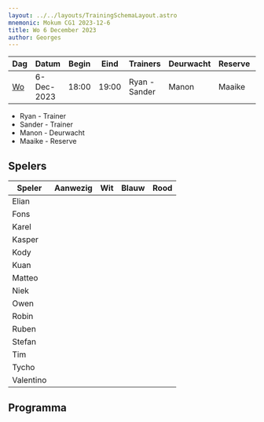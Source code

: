 ```yaml
---
layout: ../../layouts/TrainingSchemaLayout.astro
mnemonic: Mokum CG1 2023-12-6
title: Wo 6 December 2023
author: Georges
---
```

| Dag | Datum | Begin | Eind | Trainers | Deurwacht | Reserve | Programma |
|-----|-------|------|------|----------|-----------|---------|-----------|
|[Wo](/dates/2023-12-6)|6-Dec-2023|18:00|19:00|Ryan - Sander|Manon|Maaike|Droogtraining - Zwemmen - Waterpolo|
- Ryan - Trainer
- Sander - Trainer
- Manon - Deurwacht
- Maaike - Reserve
## Spelers
| Speler | Aanwezig | Wit | Blauw | Rood |
|--------|----------|-----|-------|------|
| Elian | | | | | |
| Fons | | | | | |
| Karel | | | | | |
| Kasper | | | | | |
| Kody | | | | | |
| Kuan | | | | | |
| Matteo | | | | | |
| Niek | | | | | |
| Owen | | | | | |
| Robin | | | | | |
| Ruben | | | | | |
| Stefan | | | | | |
| Tim | | | | | |
| Tycho | | | | | |
| Valentino | | | | | |
## Programma




